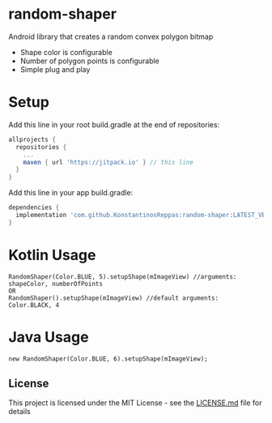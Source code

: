 # random-shaper
Android library that creates a random convex polygon bitmap

+ Shape color is configurable
+ Number of polygon points is configurable
+ Simple plug and play

# Setup

Add this line in your root build.gradle at the end of repositories:

```gradle
allprojects {
  repositories {
    ...
    maven { url 'https://jitpack.io' } // this line
  }
}
  ```
Add this line in your app build.gradle:
```gradle
dependencies {
  implementation 'com.github.KonstantinosReppas:random-shaper:LATEST_VERSION'
}
```

# Kotlin Usage
```
RandomShaper(Color.BLUE, 5).setupShape(mImageView) //arguments: shapeColor, numberOfPoints
OR
RandomShaper().setupShape(mImageView) //default arguments: Color.BLACK, 4
  ```


# Java Usage
```
new RandomShaper(Color.BLUE, 6).setupShape(mImageView);
  ```


## License

This project is licensed under the MIT License - see the [LICENSE.md](LICENSE.md) file for details
